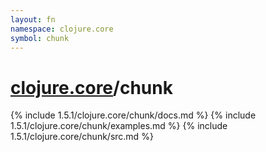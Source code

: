```yaml
---
layout: fn
namespace: clojure.core
symbol: chunk
---
```


# [clojure.core](../)/chunk

{% include 1.5.1/clojure.core/chunk/docs.md %}
{% include 1.5.1/clojure.core/chunk/examples.md %}
{% include 1.5.1/clojure.core/chunk/src.md %}


